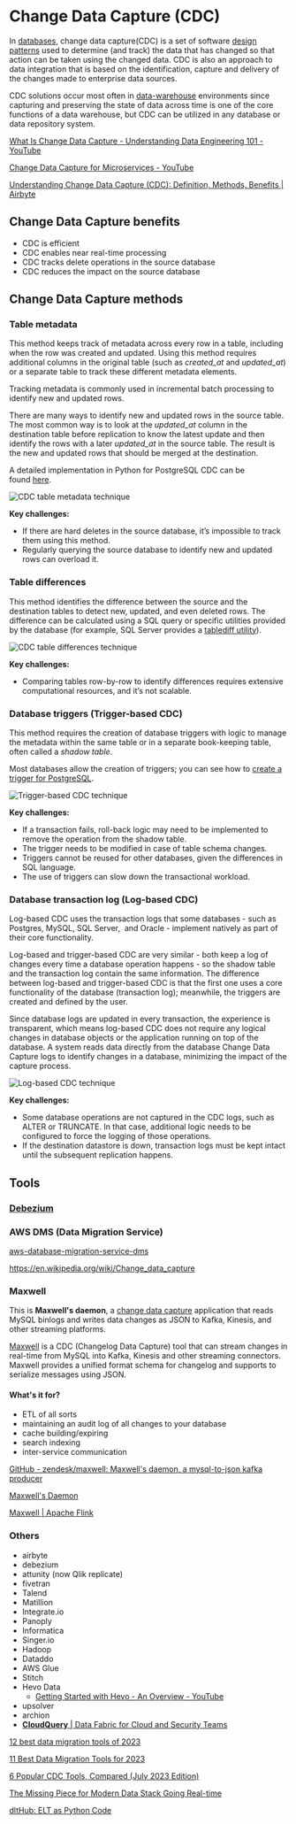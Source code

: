 # Change Data Capture (CDC)

In [databases](https://en.wikipedia.org/wiki/Database), change data capture(CDC) is a set of software [design patterns](https://en.wikipedia.org/wiki/Design_pattern_(computer_science)) used to determine (and track) the data that has changed so that action can be taken using the changed data. CDC is also an approach to data integration that is based on the identification, capture and delivery of the changes made to enterprise data sources.

CDC solutions occur most often in [data-warehouse](https://en.wikipedia.org/wiki/Data_warehouse) environments since capturing and preserving the state of data across time is one of the core functions of a data warehouse, but CDC can be utilized in any database or data repository system.

[What Is Change Data Capture - Understanding Data Engineering 101 - YouTube](https://www.youtube.com/watch?v=hNJCxF3IWC4)

[Change Data Capture for Microservices - YouTube](https://www.youtube.com/watch?v=M6Z-RpEdaN4&ab_channel=InfoQ)

[Understanding Change Data Capture (CDC): Definition, Methods, Benefits | Airbyte](https://airbyte.com/blog/change-data-capture-definition-methods-and-benefits)

## Change Data Capture benefits

- CDC is efficient
- CDC enables near real-time processing
- CDC tracks delete operations in the source database
- CDC reduces the impact on the source database

## Change Data Capture methods

### Table metadata

This method keeps track of metadata across every row in a table, including when the row was created and updated. Using this method requires additional columns in the original table (such as _created_at_ and _updated_at_) or a separate table to track these different metadata elements.

Tracking metadata is commonly used in incremental batch processing to identify new and updated rows.

There are many ways to identify new and updated rows in the source table. The most common way is to look at the _updated_at_ column in the destination table before replication to know the latest update and then identify the rows with a later _updated_at_ in the source table. The result is the new and updated rows that should be merged at the destination.

A detailed implementation in Python for PostgreSQL CDC can be found [here](https://blog.devgenius.io/python-etl-pipeline-incremental-data-load-source-change-detection-28a7ceaa9840).

![CDC table metadata technique](media/Pasted%20image%2020240123235509.png)

**Key challenges:**

- If there are hard deletes in the source database, it’s impossible to track them using this method.
- Regularly querying the source database to identify new and updated rows can overload it.

### Table differences

This method identifies the difference between the source and the destination tables to detect new, updated, and even deleted rows. The difference can be calculated using a SQL query or specific utilities provided by the database (for example, SQL Server provides a [tablediff utility](https://docs.microsoft.com/en-us/sql/tools/tablediff-utility?view=sql-server-ver15)).

![CDC table differences technique](media/Pasted%20image%2020240123235453.png)

**Key challenges:**

- Comparing tables row-by-row to identify differences requires extensive computational resources, and it’s not scalable.**‍**‍

### Database triggers (Trigger-based CDC)

This method requires the creation of database triggers with logic to manage the metadata within the same table or in a separate book-keeping table, often called a _shadow table_.

Most databases allow the creation of triggers; you can see how to [create a trigger for PostgreSQL](https://www.postgresql.org/docs/current/sql-createtrigger.html).

![Trigger-based CDC technique](media/Pasted%20image%2020240123235440.png)

**Key challenges:**

- If a transaction fails, roll-back logic may need to be implemented to remove the operation from the shadow table.
- The trigger needs to be modified in case of table schema changes.
- Triggers cannot be reused for other databases, given the differences in SQL language.
- The use of triggers can slow down the transactional workload.

### Database transaction log (Log-based CDC)

Log-based CDC uses the transaction logs that some databases - such as Postgres, MySQL, SQL Server,  and Oracle - implement natively as part of their core functionality.

Log-based and trigger-based CDC are very similar - both keep a log of changes every time a database operation happens - so the shadow table and the transaction log contain the same information. The difference between log-based and trigger-based CDC is that the first one uses a core functionality of the database (transaction log); meanwhile, the triggers are created and defined by the user.

Since database logs are updated in every transaction, the experience is transparent, which means log-based CDC does not require any logical changes in database objects or the application running on top of the database. A system reads data directly from the database Change Data Capture logs to identify changes in a database, minimizing the impact of the capture process.

![Log-based CDC technique](media/Pasted%20image%2020240123235410.png)

**Key challenges:**

- Some database operations are not captured in the CDC logs, such as ALTER or TRUNCATE. In that case, additional logic needs to be configured to force the logging of those operations.
- If the destination datastore is down, transaction logs must be kept intact until the subsequent replication happens.

## Tools

### [Debezium](databases/data-warehouses/concepts/debezium.md)

### AWS DMS (Data Migration Service)

[aws-database-migration-service-dms](cloud/aws/aws-database-migration-service-dms.md)

https://en.wikipedia.org/wiki/Change_data_capture

### Maxwell

This is **Maxwell's daemon**, a [change data capture](https://www.confluent.io/blog/how-change-data-capture-works-patterns-solutions-implementation/) application that reads MySQL binlogs and writes data changes as JSON to Kafka, Kinesis, and other streaming platforms.

[Maxwell](https://maxwells-daemon.io/) is a CDC (Changelog Data Capture) tool that can stream changes in real-time from MySQL into Kafka, Kinesis and other streaming connectors. Maxwell provides a unified format schema for changelog and supports to serialize messages using JSON.

#### What's it for?

- ETL of all sorts
- maintaining an audit log of all changes to your database
- cache building/expiring
- search indexing
- inter-service communication

[GitHub - zendesk/maxwell: Maxwell's daemon, a mysql-to-json kafka producer](https://github.com/zendesk/maxwell)

[Maxwell's Daemon](https://maxwells-daemon.io/)

[Maxwell | Apache Flink](https://nightlies.apache.org/flink/flink-docs-master/docs/connectors/table/formats/maxwell/)

### Others

- airbyte
- debezium
- attunity (now Qlik replicate)
- fivetran
- Talend
- Matillion
- Integrate.io
- Panoply
- Informatica
- Singer.io
- Hadoop
- Dataddo
- AWS Glue
- Stitch
- Hevo Data
    - [Getting Started with Hevo - An Overview - YouTube](https://www.youtube.com/watch?v=p0XGLDgvCo8&ab_channel=HevoData)
- upsolver
- archion
- [**CloudQuery** | Data Fabric for Cloud and Security Teams](https://www.cloudquery.io/)

[12 best data migration tools of 2023](https://www.fivetran.com/learn/data-migration-tools)

[11 Best Data Migration Tools for 2023](https://hevodata.com/learn/data-migration-tools/)

[6 Popular CDC Tools, Compared (July 2023 Edition)](https://www.upsolver.com/blog/cdc-tools-comparison-guide)

[The Missing Piece for Modern Data Stack Going Real-time](https://www.arcion.io/blog/the-missing-piece-for-modern-data-stack-going-real-time)

[dltHub: ELT as Python Code](https://dlthub.com/)

